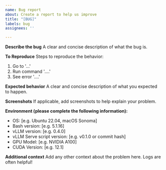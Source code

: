 ```yaml
---
name: Bug report
about: Create a report to help us improve
title: "[BUG]"
labels: bug
assignees: ''

---
```


**Describe the bug**
A clear and concise description of what the bug is.

**To Reproduce**
Steps to reproduce the behavior:
1. Go to '...'
2. Run command '....'
3. See error '....'

**Expected behavior**
A clear and concise description of what you expected to happen.

**Screenshots**
If applicable, add screenshots to help explain your problem.

**Environment (please complete the following information):**
 - OS: [e.g. Ubuntu 22.04, macOS Sonoma]
 - Bash version: [e.g. 5.1.16]
 - vLLM version: [e.g. 0.4.0]
 - vLLM Serve script version: [e.g. v0.1.0 or commit hash]
 - GPU Model: [e.g. NVIDIA A100]
 - CUDA Version: [e.g. 12.1]

**Additional context**
Add any other context about the problem here. Logs are often helpful!